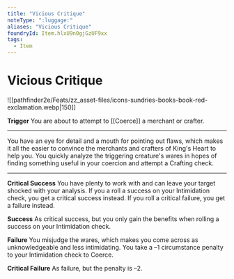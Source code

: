 ```yaml
---
title: "Vicious Critique"
noteType: ":luggage:"
aliases: "Vicious Critique"
foundryId: Item.hlxU9n0gjGzUF9xx
tags:
  - Item
---
```


# Vicious Critique
![[pathfinder2e/Feats/zz_asset-files/icons-sundries-books-book-red-exclamation.webp|150]]

**Trigger** You are about to attempt to [[Coerce]] a merchant or crafter.

* * *

You have an eye for detail and a mouth for pointing out flaws, which makes it all the easier to convince the merchants and crafters of King's Heart to help you. You quickly analyze the triggering creature's wares in hopes of finding something useful in your coercion and attempt a Crafting check.

* * *

**Critical Success** You have plenty to work with and can leave your target shocked with your analysis. If you a roll a success on your Intimidation check, you get a critical success instead. If you roll a critical failure, you get a failure instead.

**Success** As critical success, but you only gain the benefits when rolling a success on your Intimidation check.

**Failure** You misjudge the wares, which makes you come across as unknowledgeable and less intimidating. You take a –1 circumstance penalty to your Intimidation check to Coerce.

**Critical Failure** As failure, but the penalty is –2.

